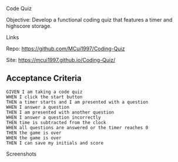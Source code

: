 Code Quiz

Objective: Develop a functional coding quiz that features a timer and highscore storage.

Links

Repo: https://github.com/MCui1997/Coding-Quiz

Site: https://mcui1997.github.io/Coding-Quiz/

## Acceptance Criteria

```
GIVEN I am taking a code quiz
WHEN I click the start button
THEN a timer starts and I am presented with a question
WHEN I answer a question
THEN I am presented with another question
WHEN I answer a question incorrectly
THEN time is subtracted from the clock
WHEN all questions are answered or the timer reaches 0
THEN the game is over
WHEN the game is over
THEN I can save my initials and score
```

Screenshots



